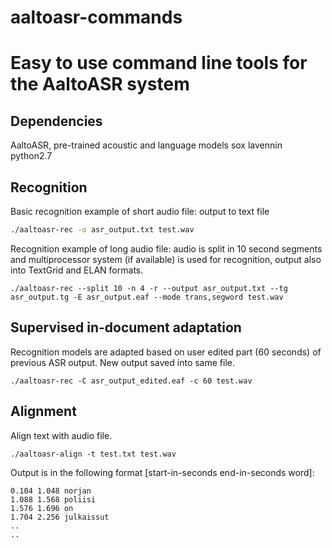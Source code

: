 # aaltoasr-commands
Easy to use command line tools for the AaltoASR system
==================================

Dependencies
-------------------------
AaltoASR, pre-trained acoustic and language models
sox
lavennin
python2.7


Recognition
-------------------------
Basic recognition example of short audio file: output to text file
```bash
./aaltoasr-rec -o asr_output.txt test.wav
```

Recognition example of long audio file: audio is split in 10 second segments and multiprocessor system (if available) is used for recognition, output also into TextGrid and ELAN formats.
```
./aaltoasr-rec --split 10 -n 4 -r --output asr_output.txt --tg asr_output.tg -E asr_output.eaf --mode trans,segword test.wav
```

Supervised in-document adaptation
-------------------------
Recognition models are adapted based on user edited part (60 seconds) of previous ASR output. New output saved into same file.
```
./aaltoasr-rec -C asr_output_edited.eaf -c 60 test.wav
```

Alignment
-------------------------
Align text with audio file.
```
./aaltoasr-align -t test.txt test.wav
```

Output is in the following format [start-in-seconds end-in-seconds word]:
```
0.104 1.048 norjan
1.088 1.568 poliisi
1.576 1.696 on
1.704 2.256 julkaissut
..
..
```
